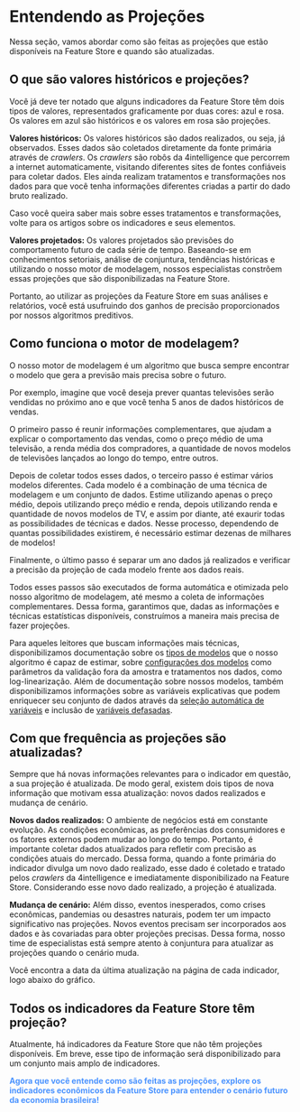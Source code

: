 # Entendendo as Projeções

Nessa seção, vamos abordar como são feitas as projeções que estão disponíveis na Feature Store e quando são atualizadas.

## O que são valores históricos e projeções?

Você já deve ter notado que alguns indicadores da Feature Store têm dois tipos de valores, representados graficamente por duas cores: azul e rosa. Os valores em azul são históricos e os valores em rosa são projeções.


**Valores históricos:** Os valores históricos são dados realizados, ou seja, já observados. Esses dados são coletados diretamente da fonte primária através de *crawlers*. Os *crawlers* são robôs da 4intelligence que percorrem a internet automaticamente, visitando diferentes sites de fontes confiáveis para coletar dados. Eles ainda realizam tratamentos e transformações nos dados para que você tenha informações diferentes criadas a partir do dado bruto realizado.

Caso você queira saber mais sobre esses tratamentos e transformações, volte para os artigos sobre os indicadores e seus elementos.

**Valores projetados:** Os valores projetados são previsões do comportamento futuro de cada série de tempo. Baseando-se em conhecimentos setoriais, análise de conjuntura, tendências históricas e utilizando o nosso motor de modelagem, nossos especialistas constrõem essas projeções que são disponibilizadas na Feature Store.

Portanto, ao utilizar as projeções da Feature Store em suas análises e relatórios, você está usufruindo dos ganhos de precisão proporcionados por nossos algoritmos preditivos.

## Como funciona o motor de modelagem?

O nosso motor de modelagem é um algoritmo que busca sempre encontrar o modelo que gera a previsão mais precisa sobre o futuro.

Por exemplo, imagine que você deseja prever quantas televisões serão vendidas no próximo ano e que você tenha 5 anos de dados históricos de vendas.  

O primeiro passo é reunir informações complementares, que ajudam a explicar o comportamento das vendas, como o preço médio de uma televisão, a renda média dos compradores, a quantidade de novos modelos de televisões lançados ao longo do tempo, entre outros. 

Depois de coletar todos esses dados, o terceiro passo é estimar vários modelos diferentes. Cada modelo é a combinação de uma técnica de modelagem e um conjunto de dados. Estime utilizando apenas o preço médio, depois utilizando preço médio e renda, depois utilizando renda e quantidade de novos modelos de TV, e assim por diante, até exaurir todas as possibilidades de técnicas e dados. Nesse processo, dependendo de quantas possibilidades existirem, é necessário estimar dezenas de milhares de modelos!

Finalmente, o último passo é separar um ano dados já realizados e verificar a precisão da projeção de cada modelo frente aos dados reais.

Todos esses passos são executados de forma automática e otimizada pelo nosso algoritmo de modelagem, até mesmo a coleta de informações complementares. Dessa forma, garantimos que, dadas as informações e técnicas estatísticas disponíveis, construímos a maneira mais precisa de fazer projeções.

Para aqueles leitores que buscam informações mais técnicas, disponibilizamos documentação sobre os [tipos de modelos](/help-center/time-series/modelagem/modelos.md) que o nosso algoritmo é capaz de estimar, sobre [configurações dos modelos](/help-center/time-series/modelagem/ajustes-finos.md) como parâmetros da validação fora da amostra e  tratamentos nos dados, como log-linearização. Além de documentação sobre nossos modelos, também disponibilizamos informações sobre as variáveis explicativas que podem enriquecer seu conjunto de dados através da [seleção automática de variáveis](/help-center/time-series/modelagem/feature-selection.md) e inclusão de [variáveis defasadas](/help-center/time-series/modelagem/lags.md).


## Com que frequência as projeções são atualizadas?


Sempre que há novas informações relevantes para o indicador em questão, a sua projeção é atualizada. De modo geral, existem dois tipos de nova informação que motivam essa atualização: novos dados realizados e mudança de cenário.

**Novos dados realizados:** O ambiente de negócios está em constante evolução. As condições econômicas, as preferências dos consumidores e os fatores externos podem mudar ao longo do tempo. Portanto, é importante coletar dados atualizados para refletir com precisão as condições atuais do mercado. Dessa forma, quando a fonte primária do indicador divulga um novo dado realizado, esse dado é coletado e tratado pelos *crawlers* da 4intelligence e imediatamente disponibilizado na Feature Store. Considerando esse novo dado realizado, a projeção é atualizada.

**Mudança de cenário:** Além disso, eventos inesperados, como crises econômicas, pandemias ou desastres naturais, podem ter um impacto significativo nas projeções. Novos eventos precisam ser incorporados aos dados e às covariadas para obter projeções precisas. Dessa forma, nosso time de especialistas está sempre atento à conjuntura para atualizar as projeções quando o cenário muda.

Você encontra a data da última atualização na página de cada indicador, logo abaixo do gráfico.

## Todos os indicadores da Feature Store têm projeção?

Atualmente, há indicadores da Feature Store que não têm projeções disponíveis. Em breve, esse tipo de informação será disponibilizado para um conjunto mais amplo de indicadores.

<style>
blue4i {
  color: #4C94FF;
}
</style>

<blue4i> **Agora que você entende como são feitas as projeções, explore os indicadores econômicos da Feature Store para entender o cenário futuro da economia brasileira!** <blue4i>
